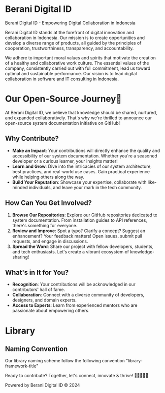 # Berani Digital ID

Berani Digital ID - Empowering Digital Collaboration in Indonesia

Berani Digital ID stands at the forefront of digital innovation and collaboration in Indonesia. Our mission is to create opportunities and develop a diverse range of products, all guided by the principles of cooperation, trustworthiness, transparency, and accountability.

We adhere to important moral values and spirits that motivate the creation of a healthy and collaborative work culture. The essential values of the company, consistently carried out with full commitment, lead us toward optimal and sustainable performance. Our vision is to lead digital collaboration in software and IT consulting in Indonesia.

# Our Open-Source Journey🌟

At Berani Digital ID, we believe that knowledge should be shared, nurtured, and expanded collaboratively. That's why we're thrilled to announce our open-source system documentation initiative on GitHub!

## Why Contribute?

- **Make an Impact**: Your contributions will directly enhance the quality and accessibility of our system documentation. Whether you're a seasoned developer or a curious learner, your insights matter!
- **Learn and Grow**: Dive into the intricacies of our system architecture, best practices, and real-world use cases. Gain practical experience while helping others along the way.
- **Build Your Reputation**: Showcase your expertise, collaborate with like-minded individuals, and leave your mark in the tech community.

## How Can You Get Involved?

1. **Browse Our Repositories**: Explore our GitHub repositories dedicated to system documentation. From installation guides to API references, there's something for everyone.
2. **Review and Improve**: Spot a typo? Clarify a concept? Suggest an enhancement? Your feedback matters! Open issues, submit pull requests, and engage in discussions.
3. **Spread the Word**: Share our project with fellow developers, students, and tech enthusiasts. Let's create a vibrant ecosystem of knowledge-sharing!

## What's in It for You?

- **Recognition**: Your contributions will be acknowledged in our contributors' hall of fame.
- **Collaboration**: Connect with a diverse community of developers, designers, and domain experts.
- **Access to Experts**: Learn from experienced mentors who are passionate about empowering others.

# Library

## Naming Convention

Our library naming scheme follow the following convention "library-framework-title"

Ready to contribute? Together, let's connect, innovate & thrive! 🌈👩‍💻👨‍💻

Powered by Berani Digital ID © 2024
